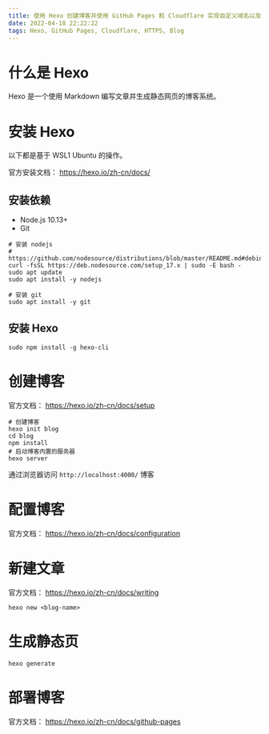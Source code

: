 ```yaml
---
title: 使用 Hexo 创建博客并使用 GitHub Pages 和 Cloudflare 实现自定义域名以及 HTTPS
date: 2022-04-18 22:22:22
tags: Hexo, GitHub Pages, Cloudflare, HTTPS, Blog
---
```


# 什么是 Hexo

Hexo 是一个使用 Markdown 编写文章并生成静态网页的博客系统。

# 安装 Hexo

以下都是基于 WSL1 Ubuntu 的操作。

官方安装文档：
https://hexo.io/zh-cn/docs/


## 安装依赖

* Node.js 10.13+
* Git

```shell
# 安装 nodejs
# https://github.com/nodesource/distributions/blob/master/README.md#debinstall
curl -fsSL https://deb.nodesource.com/setup_17.x | sudo -E bash -
sudo apt update
sudo apt install -y nodejs

# 安装 git
sudo apt install -y git
```

## 安装 Hexo

```shell
sudo npm install -g hexo-cli
```

# 创建博客

官方文档：
https://hexo.io/zh-cn/docs/setup

```shell
# 创建博客
hexo init blog
cd blog
npm install
# 启动博客内置的服务器
hexo server
```

通过浏览器访问 `http://localhost:4000/` 博客

# 配置博客

官方文档：
https://hexo.io/zh-cn/docs/configuration

# 新建文章

官方文档：
https://hexo.io/zh-cn/docs/writing

```shell
hexo new <blog-name>
```

# 生成静态页

```shell
hexo generate
```

# 部署博客

官方文档：
https://hexo.io/zh-cn/docs/github-pages
